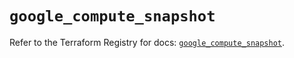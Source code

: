 # `google_compute_snapshot`

Refer to the Terraform Registry for docs: [`google_compute_snapshot`](https://registry.terraform.io/providers/hashicorp/google-beta/5.19.0/docs/resources/google_compute_snapshot).
